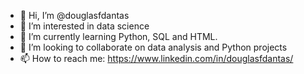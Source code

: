 - 👋 Hi, I’m @douglasfdantas
- 👀 I’m interested in data science
- 🌱 I’m currently learning Python, SQL and HTML.
- 💞️ I’m looking to collaborate on data analysis and Python projects
- 📫 How to reach me: https://www.linkedin.com/in/douglasfdantas/

<!---
douglasfdantas/douglasfdantas is a ✨ special ✨ repository because its `README.md` (this file) appears on your GitHub profile.
You can click the Preview link to take a look at your changes.
--->
